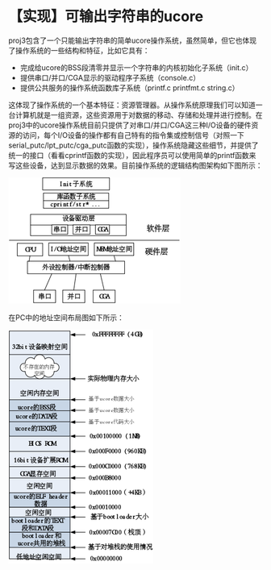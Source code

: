 # 【实现】可输出字符串的ucore

 proj3包含了一个只能输出字符串的简单ucore操作系统，虽然简单，但它也体现了操作系统的一些结构和特征，比如它具有：
 
* 完成给ucore的BSS段清零并显示一个字符串的内核初始化子系统（init.c）
* 提供串口/并口/CGA显示的驱动程序子系统（console.c）
* 提供公共服务的操作系统函数库子系统（printf.c printfmt.c string.c）

这体现了操作系统的一个基本特征：资源管理器。从操作系统原理我们可以知道一台计算机就是一组资源，这些资源用于对数据的移动、存储和处理并进行控制。在proj3中的ucore操作系统目前只提供了对串口/并口/CGA这三种I/O设备的硬件资源的访问，每个I/O设备的操作都有自己特有的指令集或控制信号（对照一下serial_putc/lpt_putc/cga_putc函数的实现），操作系统隐藏这些细节，并提供了统一的接口（看看cprintf函数的实现），因此程序员可以使用简单的printf函数来写这些设备，达到显示数据的效果。目前操作系统的逻辑结构图架构如下图所示：

![3.2.7.1](figures/3.2.7.1.png)

在PC中的地址空间布局图如下所示：

![3.2.7.2](figures/3.2.7.2.png)



